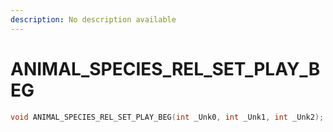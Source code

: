 ```yaml
---
description: No description available 
---
```


# ANIMAL_SPECIES_REL_SET_PLAY_BEG

```cpp
void ANIMAL_SPECIES_REL_SET_PLAY_BEG(int _Unk0, int _Unk1, int _Unk2);
```